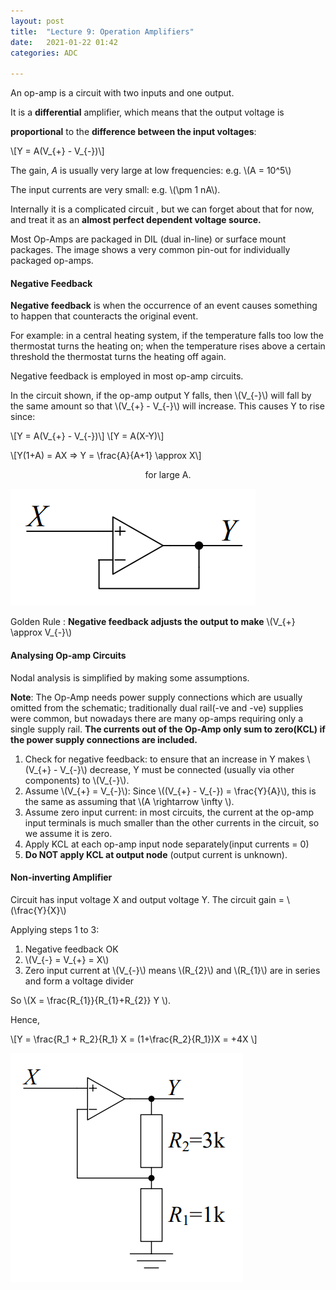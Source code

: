 ```yaml
---
layout: post
title:  "Lecture 9: Operation Amplifiers"
date:   2021-01-22 01:42
categories: ADC

---
```


An op-amp is a circuit with two inputs and one output. 

It is a **differential** amplifier, which means that the output voltage is 

**proportional** to the **difference between the input voltages**:

\\[Y = A(V_{+} - V_{-})\\]


The gain, *A* is usually very large at low frequencies: e.g. \\(A = 10^5\\)

The input currents are very small: e.g. \\(\\pm 1 nA\\).

Internally it is a complicated circuit , but we can forget about that for now, and treat it as an **almost perfect dependent voltage source.** 

Most Op-Amps are packaged in DIL (dual in-line) or surface mount packages. The image shows a very common pin-out for individually packaged op-amps.



<h4>Negative Feedback</h4>

**Negative feedback** is when the occurrence of an event causes something to happen that counteracts the original event.

For example: in a central heating system, if the temperature falls too low the thermostat turns the heating on; when the temperature rises above a certain threshold the thermostat turns the heating off again.

Negative feedback is employed in most op-amp circuits.

In the circuit shown, if the op-amp output Y falls, then \\(V_{-}\\) will fall by the same amount so that \\(V_{+} - V_{-}\\) will increase. This causes Y to rise since:

\\[Y = A(V_{+} - V_{-})\\] \\[Y = A(X-Y)\\]

\\[Y(1+A) = AX => Y = \\frac{A}{A+1} \\approx X\\] <center>for large A.</center>

![Negative Feedback](/Imperial/ADC/Lec9_1.PNG) 

Golden Rule : **Negative feedback adjusts the output to make** \\(V_{+} \\approx V_{-}\\)





<h4>Analysing Op-amp Circuits</h4>

Nodal analysis is simplified by making some assumptions.

**Note**: The Op-Amp needs power supply connections which are usually omitted from the schematic; traditionally dual rail(-ve and -ve) supplies were common, but nowadays there are many op-amps requiring only a single supply rail. **The currents out of the Op-Amp only sum to zero(KCL) if the power supply connections are included.**

1. Check for negative feedback: to ensure that an increase in Y makes \\(V_{+} - V_{-}\\) decrease, Y must be connected (usually via other components) to \\(V_{-}\\).
2. Assume \\(V_{+} = V_{-}\\): Since \\((V_{+} - V_{-}) = \\frac{Y}{A}\\), this is the same as assuming that \\(A \\rightarrow \\infty \\).
3. Assume zero input current: in most circuits, the current at the op-amp input terminals is much smaller than the other currents in the circuit, so we assume it is zero.
4. Apply KCL at each op-amp input node separately(input currents = 0)
5. **Do NOT apply KCL at output node** (output current is unknown). 





<h4>Non-inverting Amplifier</h4>

Circuit has input voltage X and output voltage Y. The circuit gain = \\(\\frac{Y}{X}\\)

Applying steps 1 to 3:

1. Negative feedback OK
2. \\(V_{-} = V_{+} = X\\)
3. Zero input current at \\(V_{-}\\) means \\(R_{2}\\) and \\(R_{1}\\) are in series and form a voltage divider

So \\(X = \\frac{R_{1}}{R_{1}+R_{2}} Y \\). 

Hence,

\\[Y = \\frac{R_1 + R_2}{R_1} X = (1+\\frac{R_2}{R_1})X = +4X \\]

![noninv](/Imperial/ADC/Lec9_NonInv.PNG)
